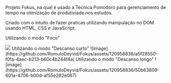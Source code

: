 <p>Projeto Fokus, na qual é usado a Técnica Pomodoro para gerenciamento de tempo na otimização de produtiviade nos estudos.</p>
<p>Criado com o intuito de fazer praticas utilizando manipulação no DOM usando HTML, CSS e JavaScript.</p>
<p>Utilizando o modo "Foco"</p>
<img src="https://github.com/RomuloDeyvid/Fokus/assets/120958836/fb9b9539-6f65-4bfa-97bb-4759d49c965e)">
Utilizando o modo "Descanso curto"
![image](https://github.com/RomuloDeyvid/Fokus/assets/120958836/a5f28550-f0fa-4aec-b213-b60c4b244f4a)
Utilizando o modo "Descanso longo"
![image](https://github.com/RomuloDeyvid/Fokus/assets/120958836/50b63809-601a-4706-b00d-af55e282e067)
